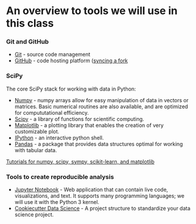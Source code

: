 # An overview to tools we will use in this class

### Git and GitHub

* [Git](https://git-scm.com/doc) - source code management 
* [GitHub](https://help.github.com/) - code hosting platform ([syncing a fork](https://help.github.com/articles/syncing-a-fork/)


### SciPy

The core SciPy stack for working with data in Python:

* [Numpy](http://docs.scipy.org/doc/numpy/) - numpy arrays allow for easy manipulation of data in vectors or matrices. Basic numerical routines are also available, and are optimized for compututational efficiency.
* [Scipy](http://docs.scipy.org/doc/scipy/reference/) - a library of functions for scientific computing.
* [Matplotlib](http://matplotlib.org/contents.html) - a plotting library that enables the creation of very customizable plot.
* [IPython](http://ipython.org/ipython-doc/stable/index.html) - an interactive python shell.
* [Pandas](http://pandas.pydata.org/pandas-docs/stable/) - a package that provides data structures optimal for working with tabular data. 

[Tutorials for numpy, scipy, sympy, scikit-learn, and matplotlib](http://www.scipy-lectures.org/)


### Tools to create reproducible analysis

* [Jupyter Notebook](http://jupyter.org/) - Web application that can contain live code, visualizations, and text. It supports many programming languages; we will use it with the Python 3 kernel.
* [Cookiecutter Data Science](http://drivendata.github.io/cookiecutter-data-science/) - A project structure to standardize your data science project.
